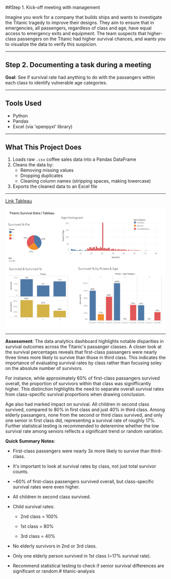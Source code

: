 ##Step 1. Kick-off meeting with management

Imagine you work for a company that builds ships and wants to investigate the Titanic tragedy to improve their designs. They aim to ensure that in emergencies, all passengers, regardless of class and age, have equal access to emergency exits and equipment. The team suspects that higher-class passengers on the Titanic had higher survival chances, and wants you to visualize the data to verify this suspicion.

---

## Step 2. Documenting a task during a meeting

**Goal**: See if survival rate had anything to do with the passangers within each class to identify vulnerable age categories.

---

## Tools Used

- Python
- Pandas
- Excel (via 'openpyxl' library)

---

## What This Project Does

1. Loads raw `.csv` coffee sales data into a Pandas DataFrame
2. Cleans the data by:
   - Removing missing values
   - Dropping duplicates
   - Cleaning column names (stripping spaces, making lowercase)
4. Exports the cleaned data to an Excel file

---
[Link Tableau](https://public.tableau.com/views/TitanicSurvivalData_17490896883030/TitanicSurvivalDashboard?:language=en-US&:sid=&:redirect=auth&:display_count=n&:origin=viz_share_link)


![Titanic Survival Dashboard](data/Titanic_Survival_Dashboard.png)


---

**Assessment**: The data analytics dashboard highlights notable disparities in survival outcomes across the Titanic's passanger classes.  A closer look at the survival percentages reveals that first-class passangers were nearly three times more likely to survive than those in third class. This indicates the importance of evaluating survival rates by class rather than focusing soley on the absolute number of survivors.

For instance, while approximately 60% of first-class passangers survived overall, the proportion of survivors within that class was signifficantly higher. This distinction highlights the need to separate overall survival rates from class-specific survival proportions when drawing conclusion.

Age also had marked impact on survival.  All children in second class survived, compared to 80% in first class and just 40% in third class. Among elderly passangers, none from the second or third class survived, and only one senior in first class did, representing a survival rate of roughly 17%. Further statistical testing is recommended to deteremine whether the low survival rate among seniors reflects a significant trend or random variation.


**Quick Summary Notes**:
- First-class passengers were nearly 3x more likely to survive than third-class.

- It's important to look at survival rates by class, not just total survivor counts.

- ~60% of first-class passengers survived overall, but class-specific survival rates were even higher.

- All children in second class survived.

- Child survival rates:

  - 2nd class = 100%

  - 1st class = 80%

  - 3rd class = 40%

- No elderly survivors in 2nd or 3rd class.

- Only one elderly person survived in 1st class (~17% survival rate).

- Recommend statistical testing to check if senior survival differences are significant or random.# titanic-analysis
